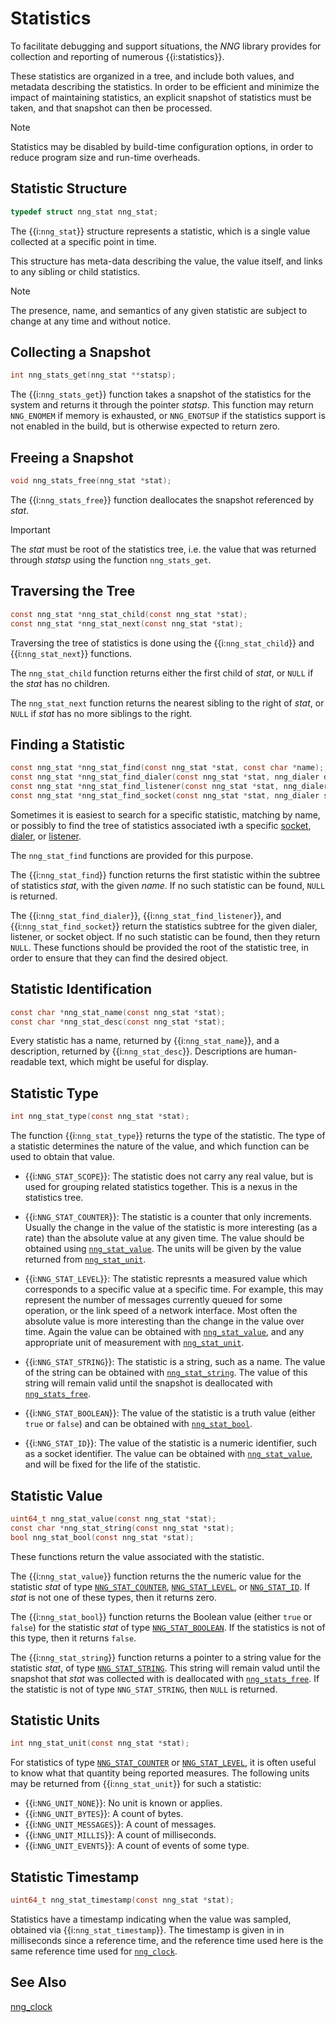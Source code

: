 # Statistics

To facilitate debugging and support situations, the _NNG_ library
provides for collection and reporting of numerous {{i:statistics}}.

These statistics are organized in a tree, and include both values,
and metadata describing the statistics. In order to be efficient and
minimize the impact of maintaining statistics, an explicit snapshot
of statistics must be taken, and that snapshot can then be processed.

> [!NOTE]
> Statistics may be disabled by build-time configuration options,
> in order to reduce program size and run-time overheads.

## Statistic Structure

```c
typedef struct nng_stat nng_stat;
```

The {{i:`nng_stat`}} structure represents a statistic, which is a single value
collected at a specific point in time.

This structure has meta-data describing the value, the value itself, and links
to any sibling or child statistics.

> [!NOTE]
> The presence, name, and semantics of any given statistic are
> subject to change at any time and without notice.

## Collecting a Snapshot

```c
int nng_stats_get(nng_stat **statsp);
```

The {{i:`nng_stats_get`}} function takes a snapshot of the statistics for
the system and returns it through the pointer _statsp_.
This function may return `NNG_ENOMEM` if memory is exhausted, or `NNG_ENOTSUP` if the statistics
support is not enabled in the build, but is otherwise expected to return zero.

## Freeing a Snapshot

```c
void nng_stats_free(nng_stat *stat);
```

The {{i:`nng_stats_free`}} function deallocates the snapshot referenced by _stat_.

> [!IMPORTANT]
> The _stat_ must be root of the statistics tree, i.e. the value that was returned
> through _statsp_ using the function `nng_stats_get`.

## Traversing the Tree

```c
const nng_stat *nng_stat_child(const nng_stat *stat);
const nng_stat *nng_stat_next(const nng_stat *stat);
```

Traversing the tree of statistics is done using the {{i:`nng_stat_child`}} and
{{i:`nng_stat_next`}} functions.

The `nng_stat_child` function returns either the first child of _stat_,
or `NULL` if the _stat_ has no children.

The `nng_stat_next` function returns the nearest sibling to the right of _stat_,
or `NULL` if _stat_ has no more siblings to the right.

## Finding a Statistic

```c
const nng_stat *nng_stat_find(const nng_stat *stat, const char *name);
const nng_stat *nng_stat_find_dialer(const nng_stat *stat, nng_dialer dialer);
const nng_stat *nng_stat_find_listener(const nng_stat *stat, nng_dialer listener);
const nng_stat *nng_stat_find_socket(const nng_stat *stat, nng_dialer socket);
```

Sometimes it is easiest to search for a specific statistic, matching by name,
or possibly to find the tree of statistics associated iwth a specific [socket][nng_socket],
[dialer][nng_dialer], or [listener][nng_listener].

The `nng_stat_find` functions are provided for this purpose.

The {{i:`nng_stat_find`}} function returns the first statistic within the subtree of
statistics _stat_, with the given _name_. If no such statistic can be found, `NULL`
is returned.

The {{i:`nng_stat_find_dialer`}}, {{i:`nng_stat_find_listener`}}, and {{i:`nng_stat_find_socket`}}
return the statistics subtree for the given dialer, listener, or socket object. If no such
statistic can be found, then they return `NULL`.
These functions should be provided the root of the statistic tree, in order to ensure
that they can find the desired object.

## Statistic Identification

```c
const char *nng_stat_name(const nng_stat *stat);
const char *nng_stat_desc(const nng_stat *stat);
```

Every statistic has a name, returned by {{i:`nng_stat_name`}}, and a description, returned by
{{i:`nng_stat_desc`}}. Descriptions are human-readable text, which might be useful for display.

## Statistic Type

```c
int nng_stat_type(const nng_stat *stat);
```

The function {{i:`nng_stat_type`}} returns the type of the statistic.
The type of a statistic determines the nature of the value, and which
function can be used to obtain that value.

- {{i:`NNG_STAT_SCOPE`}}: <a name="NNG_STAT_SCOPE"></a>
  The statistic does not carry any real value, but is
  used for grouping related statistics together. This is a nexus in the
  statistics tree.

- {{i:`NNG_STAT_COUNTER`}}: <a name="NNG_STAT_COUNTER"></a>
  The statistic is a counter that only increments.
  Usually the change in the value of the statistic is more interesting
  (as a rate) than the absolute value at any given time. The value should
  be obtained using [`nng_stat_value`][nng_stat_value].
  The units will be given by the value returned from [`nng_stat_unit`][nng_stat_unit].

- {{i:`NNG_STAT_LEVEL`}}: <a name="NNG_STAT_LEVEL"></a>
  The statistic represnts a measured value which corresponds
  to a specific value at a specific time. For example, this may represent the
  number of messages currently queued for some operation, or the link speed
  of a network interface. Most often the absolute value is more interesting
  than the change in the value over time. Again the value can be obtained with
  [`nng_stat_value`][nng_stat_value], and any appropriate unit of measurement
  with [`nng_stat_unit`][nng_stat_unit].

- {{i:`NNG_STAT_STRING`}}: <a name="NNG_STAT_STRING"></a>
  The statistic is a string, such as a name. The value
  of the string can be obtained with [`nng_stat_string`][nng_stat_string].
  The value of this string
  will remain valid until the snapshot is deallocated with [`nng_stats_free`][nng_stats_free].

- {{i:`NNG_STAT_BOOLEAN`}}: <a name="NNG_STAT_BOOLEAN"></a>
  The value of the statistic is a truth value (either `true`
  or `false`) and can be obtained with [`nng_stat_bool`][nng_stat_bool].

- {{i:`NNG_STAT_ID`}}: <a name="NNG_STAT_ID"></a>
  The value of the statistic is a numeric identifier, such as a socket
  identifier. The value can be obtained with [`nng_stat_value`][nng_stat_value],
  and will be fixed for the life of the statistic.

## Statistic Value

```c
uint64_t nng_stat_value(const nng_stat *stat);
const char *nng_stat_string(const nng_stat *stat);
bool nng_stat_bool(const nng_stat *stat);
```

These functions return the value associated with the statistic.

The {{i:`nng_stat_value`}} function returns the the numeric value for the statistic _stat_
of type [`NNG_STAT_COUNTER`][NNG_STAT_COUNTER], [`NNG_STAT_LEVEL`][NNG_STAT_LEVEL], or [`NNG_STAT_ID`][NNG_STAT_ID].
If _stat_ is not one of these types, then it returns zero.

The {{i:`nng_stat_bool`}} function returns the Boolean value (either `true` or `false`) for the statistic _stat_ of
type [`NNG_STAT_BOOLEAN`][NNG_STAT_BOOLEAN]. If the statistics is not of this type, then it returns `false`.

The {{i:`nng_stat_string`}} function returns a pointer to a string value for the statistic _stat_,
of type [`NNG_STAT_STRING`][NNG_STAT_STRING]. This string will remain valud until the snapshot that
_stat_ was collected with is deallocated with [`nng_stats_free`][nng_stats_free]. If the statistic
is not of type `NNG_STAT_STRING`, then `NULL` is returned.

## Statistic Units

```c
int nng_stat_unit(const nng_stat *stat);
```

For statistics of type [`NNG_STAT_COUNTER`][NNG_STAT_COUNTER] or [`NNG_STAT_LEVEL`][NNG_STAT_LEVEL],
it is often useful to know what that quantity being reported measures.
The following units may be returned from {{i:`nng_stat_unit`}} for such a statistic:

- {{i:`NNG_UNIT_NONE`}}: No unit is known or applies.
- {{i:`NNG_UNIT_BYTES`}}: A count of bytes.
- {{i:`NNG_UNIT_MESSAGES`}}: A count of messages.
- {{i:`NNG_UNIT_MILLIS`}}: A count of milliseconds.
- {{i:`NNG_UNIT_EVENTS`}}: A count of events of some type.

## Statistic Timestamp

```c
uint64_t nng_stat_timestamp(const nng_stat *stat);
```

Statistics have a timestamp indicating when the value was sampled,
obtained via {{i:`nng_stat_timestamp`}}. The timestamp is given in
in milliseconds since a reference time, and the reference time used
here is the same reference time used for [`nng_clock`][nng_clock].

## See Also

[nng_clock][nng_clock]

[nng_stat_type]: #statistic-type
[nng_stats_free]: #freeing-a-snapshot
[nng_stat_value]: #statistic-value
[nng_stat_bool]: #statistic-value
[nng_stat_string]: #statistic-value
[nng_stat_unit]: #statistic-units
[NNG_STAT_ID]: #NNG_STAT_ID
[NNG_STAT_COUNTER]: #NNG_STAT_COUNTER
[NNG_STAT_LEVEL]: #NNG_STAT_LEVEL
[NNG_STAT_SCOPE]: #NNG_STAT_SCOPE
[NNG_STAT_STRING]: #NNG_STAT_STRING
[NNG_STAT_BOOLEAN]: #NNG_STAT_BOOLEAN
[nng_clock]: ../util/nng_clock.md
[nng_socket]: TODO.md
[nng_dialer]: TODO.md
[nng_listener]: TODO.md
